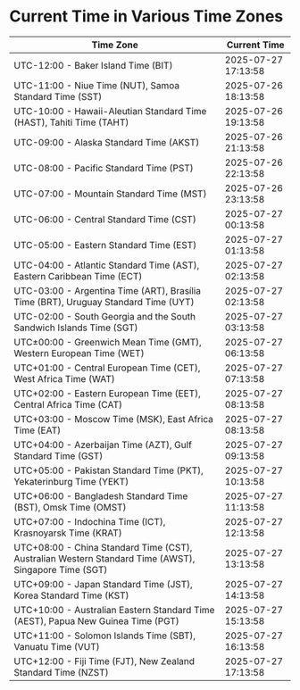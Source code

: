 # Current Time in Various Time Zones

| Time Zone | Current Time |
|-----------|--------------|
| UTC-12:00 - Baker Island Time (BIT) | 2025-07-27 17:13:58 |
| UTC-11:00 - Niue Time (NUT), Samoa Standard Time (SST) | 2025-07-26 18:13:58 |
| UTC-10:00 - Hawaii-Aleutian Standard Time (HAST), Tahiti Time (TAHT) | 2025-07-26 19:13:58 |
| UTC-09:00 - Alaska Standard Time (AKST) | 2025-07-26 21:13:58 |
| UTC-08:00 - Pacific Standard Time (PST) | 2025-07-26 22:13:58 |
| UTC-07:00 - Mountain Standard Time (MST) | 2025-07-26 23:13:58 |
| UTC-06:00 - Central Standard Time (CST) | 2025-07-27 00:13:58 |
| UTC-05:00 - Eastern Standard Time (EST) | 2025-07-27 01:13:58 |
| UTC-04:00 - Atlantic Standard Time (AST), Eastern Caribbean Time (ECT) | 2025-07-27 02:13:58 |
| UTC-03:00 - Argentina Time (ART), Brasília Time (BRT), Uruguay Standard Time (UYT) | 2025-07-27 02:13:58 |
| UTC-02:00 - South Georgia and the South Sandwich Islands Time (SGT) | 2025-07-27 03:13:58 |
| UTC±00:00 - Greenwich Mean Time (GMT), Western European Time (WET) | 2025-07-27 06:13:58 |
| UTC+01:00 - Central European Time (CET), West Africa Time (WAT) | 2025-07-27 07:13:58 |
| UTC+02:00 - Eastern European Time (EET), Central Africa Time (CAT) | 2025-07-27 08:13:58 |
| UTC+03:00 - Moscow Time (MSK), East Africa Time (EAT) | 2025-07-27 08:13:58 |
| UTC+04:00 - Azerbaijan Time (AZT), Gulf Standard Time (GST) | 2025-07-27 09:13:58 |
| UTC+05:00 - Pakistan Standard Time (PKT), Yekaterinburg Time (YEKT) | 2025-07-27 10:13:58 |
| UTC+06:00 - Bangladesh Standard Time (BST), Omsk Time (OMST) | 2025-07-27 11:13:58 |
| UTC+07:00 - Indochina Time (ICT), Krasnoyarsk Time (KRAT) | 2025-07-27 12:13:58 |
| UTC+08:00 - China Standard Time (CST), Australian Western Standard Time (AWST), Singapore Time (SGT) | 2025-07-27 13:13:58 |
| UTC+09:00 - Japan Standard Time (JST), Korea Standard Time (KST) | 2025-07-27 14:13:58 |
| UTC+10:00 - Australian Eastern Standard Time (AEST), Papua New Guinea Time (PGT) | 2025-07-27 15:13:58 |
| UTC+11:00 - Solomon Islands Time (SBT), Vanuatu Time (VUT) | 2025-07-27 16:13:58 |
| UTC+12:00 - Fiji Time (FJT), New Zealand Standard Time (NZST) | 2025-07-27 17:13:58 |
